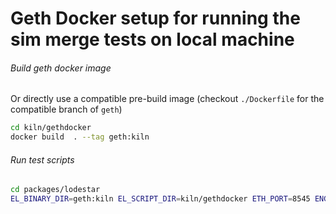 # Geth Docker setup for running the sim merge tests on local machine

###### Build geth docker image
Or directly use a compatible pre-build image (checkout `./Dockerfile` for the compatible branch of `geth`)

```bash
cd kiln/gethdocker
docker build  . --tag geth:kiln
```

###### Run test scripts

```bash
cd packages/lodestar
EL_BINARY_DIR=geth:kiln EL_SCRIPT_DIR=kiln/gethdocker ETH_PORT=8545 ENGINE_PORT=8551 TX_SCENARIOS=simple yarn mocha test/sim/merge-interop.test.ts
```
